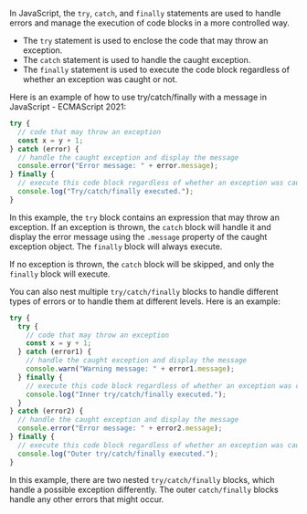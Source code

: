 In JavaScript, the `try`, `catch`, and `finally` statements are used to handle errors and manage the execution of code blocks in a more controlled way. 

- The `try` statement is used to enclose the code that may throw an exception. 
- The `catch` statement is used to handle the caught exception. 
- The `finally` statement is used to execute the code block regardless of whether an exception was caught or not.

Here is an example of how to use try/catch/finally with a message in JavaScript - ECMAScript 2021:

```javascript
try {
  // code that may throw an exception
  const x = y + 1;
} catch (error) {
  // handle the caught exception and display the message
  console.error("Error message: " + error.message);
} finally {
  // execute this code block regardless of whether an exception was caught or not
  console.log("Try/catch/finally executed.");
}
```

In this example, the `try` block contains an expression that may throw an exception. If an exception is thrown, the `catch` block will handle it and display the error message using the `.message` property of the caught exception object. The `finally` block will always execute.

If no exception is thrown, the `catch` block will be skipped, and only the `finally` block will execute.

You can also nest multiple `try/catch/finally` blocks to handle different types of errors or to handle them at different levels. Here is an example:

```javascript
try {
  try {
    // code that may throw an exception
    const x = y + 1;
  } catch (error1) {
    // handle the caught exception and display the message
    console.warn("Warning message: " + error1.message);
  } finally {
    // execute this code block regardless of whether an exception was caught or not
    console.log("Inner try/catch/finally executed.");
  }
} catch (error2) {
  // handle the caught exception and display the message
  console.error("Error message: " + error2.message);
} finally {
  // execute this code block regardless of whether an exception was caught or not
  console.log("Outer try/catch/finally executed.");
}
```

In this example, there are two nested `try/catch/finally` blocks, which handle a possible exception differently. The outer `catch/finally` blocks handle any other errors that might occur.
